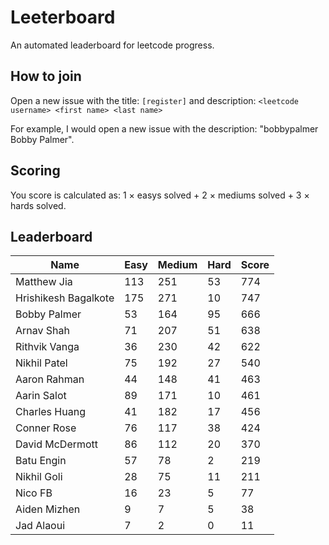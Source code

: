 # Leeterboard

An automated leaderboard for leetcode progress.

## How to join

Open a new issue with the title: `[register]` and description:
`<leetcode username> <first name> <last name>`

For example, I would open a new issue with the description: "bobbypalmer Bobby Palmer".

## Scoring

You score is calculated as:
1 $\times$ easys solved + 2 $\times$ mediums solved + 3 $\times$ hards solved.

## Leaderboard
| Name | Easy | Medium | Hard | Score |
| --- | --- | --- | --- | --- |
| Matthew Jia | 113 | 251 | 53 | 774 |
| Hrishikesh Bagalkote | 175 | 271 | 10 | 747 |
| Bobby Palmer | 53 | 164 | 95 | 666 |
| Arnav Shah | 71 | 207 | 51 | 638 |
| Rithvik Vanga | 36 | 230 | 42 | 622 |
| Nikhil Patel | 75 | 192 | 27 | 540 |
| Aaron Rahman | 44 | 148 | 41 | 463 |
| Aarin Salot | 89 | 171 | 10 | 461 |
| Charles Huang | 41 | 182 | 17 | 456 |
| Conner Rose | 76 | 117 | 38 | 424 |
| David McDermott | 86 | 112 | 20 | 370 |
| Batu Engin | 57 | 78 | 2 | 219 |
| Nikhil Goli | 28 | 75 | 11 | 211 |
| Nico FB | 16 | 23 | 5 | 77 |
| Aiden Mizhen | 9 | 7 | 5 | 38 |
| Jad Alaoui | 7 | 2 | 0 | 11 |
